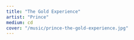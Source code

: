 ```yaml
---
title: "The Gold Experience"
artist: "Prince"
medium: cd
cover: "/music/prince-the-gold-experience.jpg"
---
```

